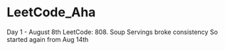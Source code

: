 # LeetCode_Aha
Day 1 - August 8th LeetCode: 808. Soup Servings
broke consistency
So started again from Aug 14th
